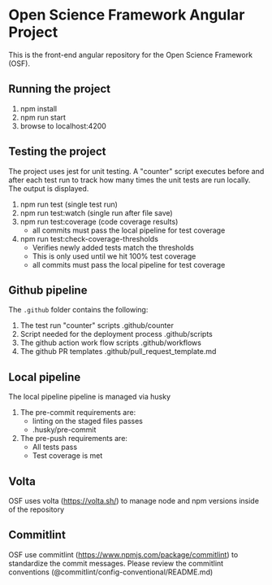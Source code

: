 # Open Science Framework Angular Project

This is the front-end angular repository for the Open Science Framework (OSF).

## Running the project

1. npm install
2. npm run start
3. browse to localhost:4200

## Testing the project

The project uses jest for unit testing.
A "counter" script executes before and after each test run to track how many times the unit
tests are run locally. The output is displayed.

1. npm run test (single test run)
2. npm run test:watch (single run after file save)
3. npm run test:coverage (code coverage results)
   - all commits must pass the local pipeline for test coverage
4. npm run test:check-coverage-thresholds
   - Verifies newly added tests match the thresholds
   - This is only used until we hit 100% test coverage
   - all commits must pass the local pipeline for test coverage

## Github pipeline

The `.github` folder contains the following:

1. The test run "counter" scripts
   .github/counter
2. Script needed for the deployment process
   .github/scripts
3. The github action work flow scripts
   .github/workflows
4. The github PR templates
   .github/pull_request_template.md

## Local pipeline

The local pipeline pipeline is managed via husky

1. The pre-commit requirements are:
   - linting on the staged files passes
   - .husky/pre-commit
2. The pre-push requirements are:
   - All tests pass
   - Test coverage is met

## Volta

OSF uses volta (https://volta.sh/) to manage node and npm versions inside of the repository

## Commitlint

OSF use commitlint (https://www.npmjs.com/package/commitlint) to standardize the commit messages.
Please review the commitlint conventions (@commitlint/config-conventional/README.md)
